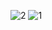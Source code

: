 ![2](https://github.com/user-attachments/assets/30c671e1-f692-476a-b59e-604ad095fd9d)
![1](https://github.com/user-attachments/assets/eeb972cc-5c66-4569-8392-56ab22b1d305)
